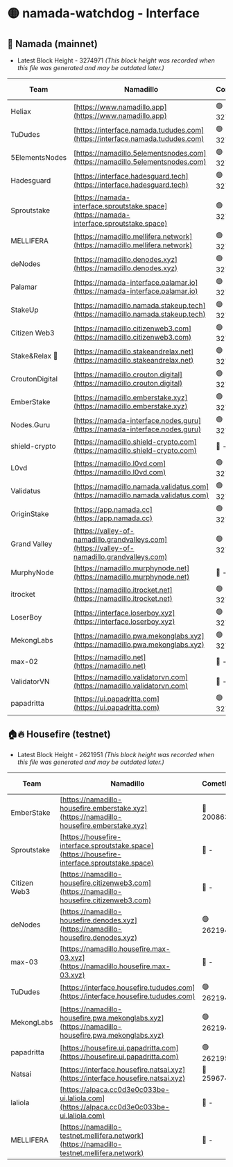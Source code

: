 # 🟡 namada-watchdog - Interface

## 🚀 Namada (mainnet)
- Latest Block Height - 3274971 *(This block height was recorded when this file was generated and may be outdated later.)*

| Team | Namadillo | CometBFT | Indexer | MASP Indexer |
|-|-|-|-|-|
| Heliax | [https://www.namadillo.app](https://www.namadillo.app) | 🟢 3274946 | 🟢 3274946 | 🟢 3274946 |
| TuDudes | [https://interface.namada.tududes.com](https://interface.namada.tududes.com) | 🟢 3274946 | 🟢 3274946 | 🟢 3274946 |
| 5ElementsNodes | [https://namadillo.5elementsnodes.com](https://namadillo.5elementsnodes.com) | 🟢 3274947 | 🟢 3274947 | 🟢 3274947 |
| Hadesguard | [https://interface.hadesguard.tech](https://interface.hadesguard.tech) | 🟢 3274947 | 🟢 3274947 | 🟢 3274947 |
| Sproutstake | [https://namada-interface.sproutstake.space](https://namada-interface.sproutstake.space) | 🟢 3274948 | 🟢 3274948 | 🟢 3274948 |
| MELLIFERA | [https://namadillo.mellifera.network](https://namadillo.mellifera.network) | 🟢 3274949 | 🟢 3274949 | 🟢 3274949 |
| deNodes | [https://namadillo.denodes.xyz](https://namadillo.denodes.xyz) | 🟢 3274950 | 🟢 3274950 | 🟢 3274950 |
| Palamar | [https://namada-interface.palamar.io](https://namada-interface.palamar.io) | 🟢 3274951 | 🟢 3274950 | 🟢 3274951 |
| StakeUp | [https://namadillo.namada.stakeup.tech](https://namadillo.namada.stakeup.tech) | 🟢 3274951 | 🟢 3274951 | 🟢 3274951 |
| Citizen Web3 | [https://namadillo.citizenweb3.com](https://namadillo.citizenweb3.com) | 🟢 3274952 | 🟢 3274952 | 🔴 3258965 |
| Stake&Relax 🦥 | [https://namadillo.stakeandrelax.net](https://namadillo.stakeandrelax.net) | 🟢 3274953 | 🟢 3274953 | 🟢 3274952 |
| CroutonDigital | [https://namadillo.crouton.digital](https://namadillo.crouton.digital) | 🟢 3274953 | 🟢 3274953 | 🟢 3274953 |
| EmberStake | [https://namadillo.emberstake.xyz](https://namadillo.emberstake.xyz) | 🟢 3274954 | 🟢 3274954 | 🟢 3274954 |
| Nodes.Guru | [https://namada-interface.nodes.guru](https://namada-interface.nodes.guru) | 🟢 3274955 | 🟢 3274954 | 🟢 3274954 |
| shield-crypto | [https://namadillo.shield-crypto.com](https://namadillo.shield-crypto.com) | 🔴 - | 🔴 - | 🔴 - |
| L0vd | [https://namadillo.l0vd.com](https://namadillo.l0vd.com) | 🟢 3274961 | 🟢 3274960 | 🟢 3274961 |
| Validatus | [https://namadillo.namada.validatus.com](https://namadillo.namada.validatus.com) | 🟢 3274962 | 🟢 3274961 | 🟢 3274961 |
| OriginStake | [https://app.namada.cc](https://app.namada.cc) | 🟢 3274962 | 🟢 3274962 | 🟢 3274962 |
| Grand Valley | [https://valley-of-namadillo.grandvalleys.com](https://valley-of-namadillo.grandvalleys.com) | 🟢 3274963 | 🟢 3274962 | 🟢 3274962 |
| MurphyNode | [https://namadillo.murphynode.net](https://namadillo.murphynode.net) | 🔴 - | 🔴 - | 🔴 - |
| itrocket | [https://namadillo.itrocket.net](https://namadillo.itrocket.net) | 🟢 3274965 | 🟢 3274965 | 🟢 3274965 |
| LoserBoy | [https://interface.loserboy.xyz](https://interface.loserboy.xyz) | 🟢 3274966 | 🟢 3274966 | 🟢 3274966 |
| MekongLabs | [https://namadillo.pwa.mekonglabs.xyz](https://namadillo.pwa.mekonglabs.xyz) | 🟢 3274966 | 🟢 3274966 | 🟢 3274966 |
| max-02 | [https://namadillo.net](https://namadillo.net) | 🔴 - | 🔴 - | 🔴 - |
| ValidatorVN | [https://namadillo.validatorvn.com](https://namadillo.validatorvn.com) | 🔴 - | 🔴 - | 🔴 - |
| papadritta | [https://ui.papadritta.com](https://ui.papadritta.com) | 🟢 3274971 | 🟢 3274971 | 🟢 3274971 |

## 🏠🔥 Housefire (testnet)
- Latest Block Height - 2621951 *(This block height was recorded when this file was generated and may be outdated later.)*

| Team | Namadillo | CometBFT | Indexer | MASP Indexer |
|-|-|-|-|-|
| EmberStake | [https://namadillo-housefire.emberstake.xyz](https://namadillo-housefire.emberstake.xyz) | 🔴 2008636 | 🔴 - | 🔴 - |
| Sproutstake | [https://housefire-interface.sproutstake.space](https://housefire-interface.sproutstake.space) | 🔴 - | 🔴 - | 🔴 - |
| Citizen Web3 | [https://namadillo-housefire.citizenweb3.com](https://namadillo-housefire.citizenweb3.com) | 🔴 - | 🔴 - | 🔴 - |
| deNodes | [https://namadillo-housefire.denodes.xyz](https://namadillo-housefire.denodes.xyz) | 🟢 2621941 | 🟢 2621941 | 🟢 2621941 |
| max-03 | [https://namadillo.housefire.max-03.xyz](https://namadillo.housefire.max-03.xyz) | 🔴 - | 🔴 - | 🔴 - |
| TuDudes | [https://interface.housefire.tududes.com](https://interface.housefire.tududes.com) | 🟢 2621949 | 🟢 2621949 | 🟢 2621949 |
| MekongLabs | [https://namadillo-housefire.pwa.mekonglabs.xyz](https://namadillo-housefire.pwa.mekonglabs.xyz) | 🟢 2621949 | 🟢 2621949 | 🟢 2621949 |
| papadritta | [https://housefire.ui.papadritta.com](https://housefire.ui.papadritta.com) | 🟢 2621951 | 🟢 2621951 | 🟢 2621951 |
| Natsai | [https://interface.housefire.natsai.xyz](https://interface.housefire.natsai.xyz) | 🔴 2596741 | 🔴 2596741 | 🔴 2596741 |
| laliola | [https://alpaca.cc0d3e0c033be-ui.laliola.com](https://alpaca.cc0d3e0c033be-ui.laliola.com) | 🔴 - | 🔴 - | 🔴 - |
| MELLIFERA | [https://namadillo-testnet.mellifera.network](https://namadillo-testnet.mellifera.network) | 🔴 - | 🟢 2621955 | 🔴 2607259 |

